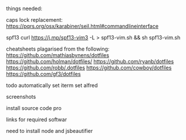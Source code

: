 things needed:

caps lock replacement:
https://pqrs.org/osx/karabiner/seil.html#commandlineinterface



spf13
curl https://j.mp/spf13-vim3 -L > spf13-vim.sh && sh spf13-vim.sh

cheatsheets
plagarised from the following:
https://github.com/mathiasbynens/dotfiles
https://github.com/holman/dotfiles/
https://github.com/ryanb/dotfiles
https://github.com/robb/.dotfiles
https://github.com/cowboy/dotfiles
https://github.com/gf3/dotfiles


todo
automatically set iterm
set alfred

screenshots

install source code pro

links for required softwar

need to install node and jsbeautifier
